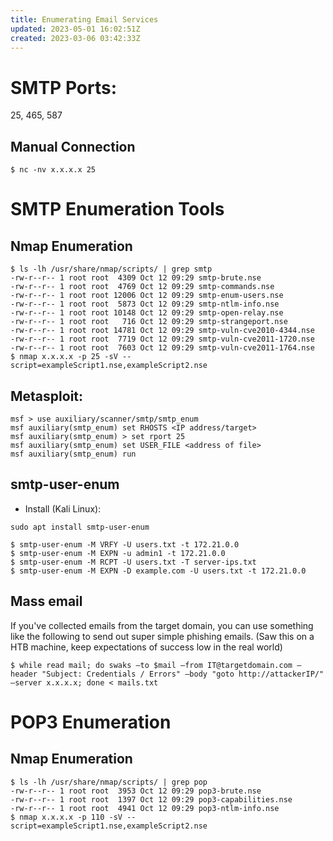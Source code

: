```yaml
---
title: Enumerating Email Services
updated: 2023-05-01 16:02:51Z
created: 2023-03-06 03:42:33Z
---
```


# SMTP Ports: 

25, 465, 587

## Manual Connection
```
$ nc -nv x.x.x.x 25

```

# SMTP Enumeration Tools

## Nmap Enumeration
```
$ ls -lh /usr/share/nmap/scripts/ | grep smtp
-rw-r--r-- 1 root root  4309 Oct 12 09:29 smtp-brute.nse
-rw-r--r-- 1 root root  4769 Oct 12 09:29 smtp-commands.nse
-rw-r--r-- 1 root root 12006 Oct 12 09:29 smtp-enum-users.nse
-rw-r--r-- 1 root root  5873 Oct 12 09:29 smtp-ntlm-info.nse
-rw-r--r-- 1 root root 10148 Oct 12 09:29 smtp-open-relay.nse
-rw-r--r-- 1 root root   716 Oct 12 09:29 smtp-strangeport.nse
-rw-r--r-- 1 root root 14781 Oct 12 09:29 smtp-vuln-cve2010-4344.nse
-rw-r--r-- 1 root root  7719 Oct 12 09:29 smtp-vuln-cve2011-1720.nse
-rw-r--r-- 1 root root  7603 Oct 12 09:29 smtp-vuln-cve2011-1764.nse
$ nmap x.x.x.x -p 25 -sV --script=exampleScript1.nse,exampleScript2.nse
```

## Metasploit: 

```
msf > use auxiliary/scanner/smtp/smtp_enum 
msf auxiliary(smtp_enum) set RHOSTS <IP address/target>
msf auxiliary(smtp_enum) > set rport 25
msf auxiliary(smtp_enum) set USER_FILE <address of file>
msf auxiliary(smtp_enum) run
```

## smtp-user-enum
 - Install (Kali Linux): 
 ```
sudo apt install smtp-user-enum
```

```
$ smtp-user-enum -M VRFY -U users.txt -t 172.21.0.0
$ smtp-user-enum -M EXPN -u admin1 -t 172.21.0.0
$ smtp-user-enum -M RCPT -U users.txt -T server-ips.txt
$ smtp-user-enum -M EXPN -D example.com -U users.txt -t 172.21.0.0
```

## Mass email

If you've collected emails from the target domain, you can use something like the following to send out super simple phishing emails. (Saw this on a HTB machine, keep expectations of success low in the real world)
```
$ while read mail; do swaks –to $mail –from IT@targetdomain.com –header "Subject: Credentials / Errors" –body "goto http://attackerIP/" –server x.x.x.x; done < mails.txt
```

# POP3 Enumeration

## Nmap Enumeration

```
$ ls -lh /usr/share/nmap/scripts/ | grep pop
-rw-r--r-- 1 root root  3953 Oct 12 09:29 pop3-brute.nse
-rw-r--r-- 1 root root  1397 Oct 12 09:29 pop3-capabilities.nse
-rw-r--r-- 1 root root  4941 Oct 12 09:29 pop3-ntlm-info.nse
$ nmap x.x.x.x -p 110 -sV --script=exampleScript1.nse,exampleScript2.nse
```